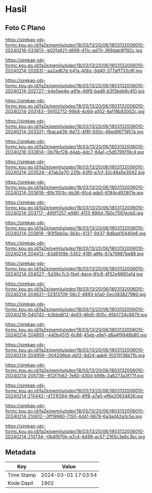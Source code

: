 # Hasil

## Foto C Plano

https://sirekap-obj-formc.kpu.go.id/fa2e/pemilu/pdpr/18/03/13/20/06/1803132006010-20240216-033813--b02fa921-d698-411c-ad70-369dab9f192c.jpg

https://sirekap-obj-formc.kpu.go.id/fa2e/pemilu/pdpr/18/03/13/20/06/1803132006010-20240214-202631--aa2ad67d-b41a-40bc-9d40-377aff733c6f.jpg

https://sirekap-obj-formc.kpu.go.id/fa2e/pemilu/pdpr/18/03/13/20/06/1803132006010-20240214-202727--b4e5ee4e-a91e-46f9-bad9-b3f3beb9c4f0.jpg

https://sirekap-obj-formc.kpu.go.id/fa2e/pemilu/pdpr/18/03/13/20/06/1803132006010-20240214-203143--56102712-99b8-4c6d-a552-8af18b92002c.jpg

https://sirekap-obj-formc.kpu.go.id/fa2e/pemilu/pdpr/18/03/13/20/06/1803132006010-20240214-203321--fbaca436-9d72-4f8f-930c-48ed9671957a.jpg

https://sirekap-obj-formc.kpu.go.id/fa2e/pemilu/pdpr/18/03/13/20/06/1803132006010-20240216-033814--0b79cf28-d4ab-4dc7-84a1-c5d5799119c4.jpg

https://sirekap-obj-formc.kpu.go.id/fa2e/pemilu/pdpr/18/03/13/20/06/1803132006010-20240214-203524--47ab2e70-22fb-43f0-a7cf-32c46a5e3042.jpg

https://sirekap-obj-formc.kpu.go.id/fa2e/pemilu/pdpr/18/03/13/20/06/1803132006010-20240214-203618--69c1103c-bb36-4fcd-ada5-6184cd92801e.jpg

https://sirekap-obj-formc.kpu.go.id/fa2e/pemilu/pdpr/18/03/13/20/06/1803132006010-20240214-203717--495f1257-e980-4113-896d-760c7567ecb0.jpg

https://sirekap-obj-formc.kpu.go.id/fa2e/pemilu/pdpr/18/03/13/20/06/1803132006010-20240214-203818--90f5bb0a-364c-4137-9437-8d8ad10440e6.jpg

https://sirekap-obj-formc.kpu.go.id/fa2e/pemilu/pdpr/18/03/13/20/06/1803132006010-20240214-204412--83d9109b-5352-418f-a9fe-67a79987be88.jpg

https://sirekap-obj-formc.kpu.go.id/fa2e/pemilu/pdpr/18/03/13/20/06/1803132006010-20240214-204527--5d36c7c3-fbef-4ece-81c6-4f52e9890a1d.jpg

https://sirekap-obj-formc.kpu.go.id/fa2e/pemilu/pdpr/18/03/13/20/06/1803132006010-20240214-204621--523f3709-58c2-4893-b1a0-2ec083827980.jpg

https://sirekap-obj-formc.kpu.go.id/fa2e/pemilu/pdpr/18/03/13/20/06/1803132006010-20240216-040742--b3bbd612-4e93-46d5-805c-85b1724c8879.jpg

https://sirekap-obj-formc.kpu.go.id/fa2e/pemilu/pdpr/18/03/13/20/06/1803132006010-20240214-204855--440b4515-6c88-45eb-a9e1-d8a4f9948b80.jpg

https://sirekap-obj-formc.kpu.go.id/fa2e/pemilu/pdpr/18/03/13/20/06/1803132006010-20240214-204959--004206bd-abf2-4d24-aab6-10315f38b7fb.jpg

https://sirekap-obj-formc.kpu.go.id/fa2e/pemilu/pdpr/18/03/13/20/06/1803132006010-20240214-205739--612f7b62-7e60-430d-b99b-2a6273a3f77f.jpg

https://sirekap-obj-formc.kpu.go.id/fa2e/pemilu/pdpr/18/03/13/20/06/1803132006010-20240214-210442--d721f264-9ba0-4ff8-a7a0-ef6e20934836.jpg

https://sirekap-obj-formc.kpu.go.id/fa2e/pemilu/pdpr/18/03/13/20/06/1803132006010-20240214-210612--3ff19980-7150-4d41-9879-6a3ad42a3c5e.jpg

https://sirekap-obj-formc.kpu.go.id/fa2e/pemilu/pdpr/18/03/13/20/06/1803132006010-20240214-210734--0b4f970b-e7c4-4499-ac57-2165c3e6c3bc.jpg


## Metadata

| Key        | Value               |
| ---------- | ------------------- |
| Time Stamp | 2024-03-01 17:03:54 |
| Kode Dapil | 1802                |



